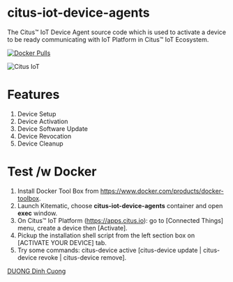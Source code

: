 # citus-iot-device-agents
The Citus™ IoT Device Agent source code which is used to activate a device to be ready communicating with IoT Platform in Citus™ IoT Ecosystem.

[![Docker Pulls](https://img.shields.io/docker/pulls/cuongquay/citus-iot-device-agents.svg?maxAge=2592000)]()

![Citus IoT](https://raw.githubusercontent.com/cuongquay/citus-iot-device-agents/master/docs/images/citus-iot-ecosystem.png)

Features
========
1. Device Setup
2. Device Activation
3. Device Software Update
4. Device Revocation
5. Device Cleanup

Test /w Docker
==============

1. Install Docker Tool Box from https://www.docker.com/products/docker-toolbox.
2. Launch Kitematic, choose **citus-iot-device-agents** container and open **exec** window.
3. On Citus™ IoT Platform (https://apps.citus.io): go to [Connected Things] menu, create a device then [Activate].
4. Pickup the installation shell script from the left section box on [ACTIVATE YOUR DEVICE] tab.
5. Try some commands: citus-device active [citus-device update | citus-device revoke | citus-device remove].


<div class="LI-profile-badge"  data-version="v1" data-size="medium" data-locale="en_US" data-type="vertical" data-theme="dark" data-vanity="cuongquay"><a class="LI-simple-link" href='https://vn.linkedin.com/in/cuongquay?trk=profile-badge'>DUONG Dinh Cuong</a></div>
